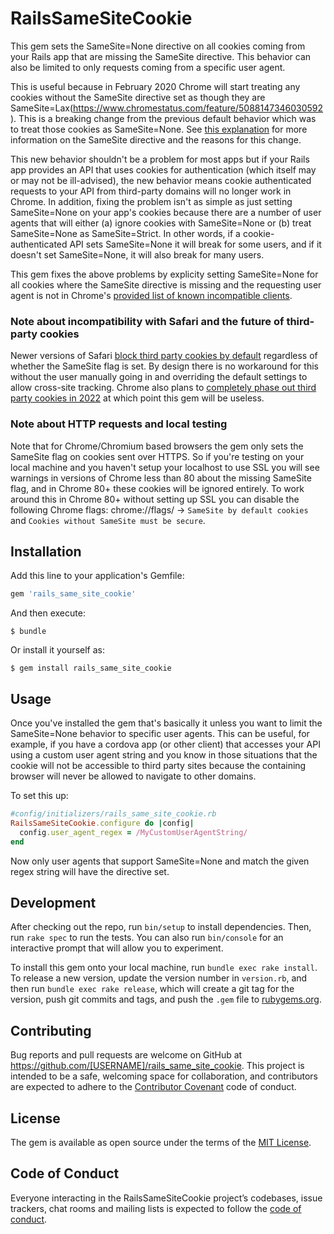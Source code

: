 # RailsSameSiteCookie

This gem sets the SameSite=None directive on all cookies coming from your Rails app that are missing the SameSite directive. This behavior can also be limited to only requests coming from a specific user agent.

This is useful because in February 2020 Chrome will start treating any cookies without the SameSite directive set as though they are SameSite=Lax(https://www.chromestatus.com/feature/5088147346030592). This is a breaking change from the previous default behavior which was to treat those cookies as SameSite=None. See [this explanation](https://web.dev/samesite-cookies-explained/) for more information on the SameSite directive and the reasons for this change.

This new behavior shouldn't be a problem for most apps but if your Rails app provides an API that uses cookies for authentication (which itself may or may not be ill-advised), the new behavior means cookie authenticated requests to your API from third-party domains will no longer work in Chrome. In addition, fixing the problem isn't as simple as just setting SameSite=None on your app's cookies because there are a number of user agents that will either (a) ignore cookies with SameSite=None or (b) treat SameSite=None as SameSite=Strict. In other words, if a cookie-authenticated API sets SameSite=None it will break for some users, and if it doesn't set SameSite=None, it will also break for many users.

This gem fixes the above problems by explicity setting SameSite=None for all cookies where the SameSite directive is missing and the requesting user agent is not in Chrome's [provided list of known incompatible clients](https://www.chromium.org/updates/same-site/incompatible-clients).

### Note about incompatibility with Safari and the future of third-party cookies
Newer versions of Safari [block third party cookies by default](https://webkit.org/blog/10218/full-third-party-cookie-blocking-and-more/) regardless of whether the SameSite flag is set. By design there is no workaround for this without the user manually going in and overriding the default settings to allow cross-site tracking. Chrome also plans to [completely phase out third party cookies in 2022](https://blog.chromium.org/2020/01/building-more-private-web-path-towards.html) at which point this gem will be useless.

### Note about HTTP requests and local testing
Note that for Chrome/Chromium based browsers the gem only sets the SameSite flag on cookies sent over HTTPS. So if you're testing on your local machine and you haven't setup your localhost to use SSL you will see warnings in versions of Chrome less than 80 about the missing SameSite flag, and in Chrome 80+ these cookies will be ignored entirely. To work around this in Chrome 80+ without setting up SSL you can disable the following Chrome flags: chrome://flags/ -> `SameSite by default cookies` and `Cookies without SameSite must be secure`.

## Installation

Add this line to your application's Gemfile:

```ruby
gem 'rails_same_site_cookie'
```

And then execute:

    $ bundle

Or install it yourself as:

    $ gem install rails_same_site_cookie

## Usage

Once you've installed the gem that's basically it unless you want to limit the SameSite=None behavior to specific user agents. This can be useful, for example, if you have a cordova app (or other client) that accesses your API using a custom user agent string and you know in those situations that the cookie will not be accessible to third party sites because the containing browser will never be allowed to navigate to other domains.

To set this up:
```ruby
#config/initializers/rails_same_site_cookie.rb
RailsSameSiteCookie.configure do |config|
  config.user_agent_regex = /MyCustomUserAgentString/
end
```

Now only user agents that support SameSite=None and match the given regex string will have the directive set.

## Development

After checking out the repo, run `bin/setup` to install dependencies. Then, run `rake spec` to run the tests. You can also run `bin/console` for an interactive prompt that will allow you to experiment.

To install this gem onto your local machine, run `bundle exec rake install`. To release a new version, update the version number in `version.rb`, and then run `bundle exec rake release`, which will create a git tag for the version, push git commits and tags, and push the `.gem` file to [rubygems.org](https://rubygems.org).

## Contributing

Bug reports and pull requests are welcome on GitHub at https://github.com/[USERNAME]/rails_same_site_cookie. This project is intended to be a safe, welcoming space for collaboration, and contributors are expected to adhere to the [Contributor Covenant](http://contributor-covenant.org) code of conduct.

## License

The gem is available as open source under the terms of the [MIT License](https://opensource.org/licenses/MIT).

## Code of Conduct

Everyone interacting in the RailsSameSiteCookie project’s codebases, issue trackers, chat rooms and mailing lists is expected to follow the [code of conduct](https://github.com/[USERNAME]/rails_same_site_cookie/blob/master/CODE_OF_CONDUCT.md).
